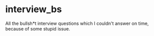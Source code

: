 # interview_bs
All the bullsh*t interview questions which I couldn't answer on time, because of some stupid issue.
